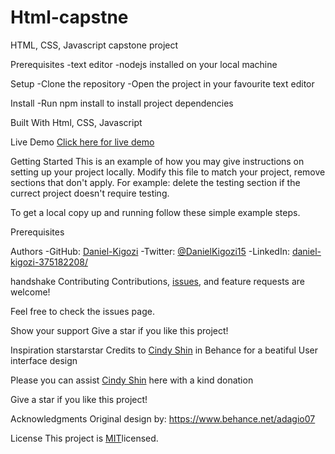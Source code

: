 # Html-capstne
HTML, CSS, Javascript capstone project

Prerequisites
-text editor -nodejs installed on your local machine 

Setup
-Clone the repository -Open the project in your favourite text editor

Install
-Run npm install to install project dependencies

Built With
Html,
CSS,
Javascript


Live Demo
[Click here for live demo](https://daniel-kigozi.github.io/Html-capstne)

Getting Started
This is an example of how you may give instructions on setting up your project locally. Modify this file to match your project, remove sections that don't apply. For example: delete the testing section if the currect project doesn't require testing.

To get a local copy up and running follow these simple example steps.

Prerequisites


Authors
-GitHub: [Daniel-Kigozi](https://github.com/Daniel-Kigozi)
-Twitter: [@DanielKigozi15](https://twitter.com/@DanielKigozi15)
-LinkedIn: [daniel-kigozi-375182208/](https://www.linkedin.com/in/daniel-kigozi-375182208/)

handshake Contributing
Contributions, [issues](https://github.com/Daniel-Kigozi/Html-capstne/issues), and feature requests are welcome!

Feel free to check the issues page.

Show your support
Give a star if you like this project!

Inspiration starstarstar
Credits to [Cindy Shin](https://www.behance.net/adagio07) in Behance for a beatiful User interface design

Please you can assist [Cindy Shin](https://creativecommons.org/licenses/by-nc/4.0/) here with a kind donation

Give a star if you like this project!

Acknowledgments
Original design by: https://www.behance.net/adagio07

License
This project is [MIT](https://github.com/Daniel-Kigozi/Mobile-First/blob/my-html/LICENSE.md)licensed.
